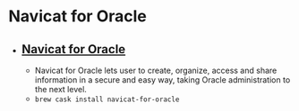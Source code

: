 # Navicat for Oracle
- [Navicat for Oracle](https://www.navicat.com/products/navicat-for-oracle)
  - 
  - Navicat for Oracle lets user to create, organize, access and share information in a secure and easy way, taking Oracle administration to the next level.
  - `brew cask install navicat-for-oracle`
